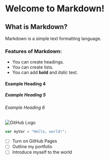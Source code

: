 # Welcome to Markdown!

## What is Markdown?

Markdown is a simple text formatting language.

### Features of Markdown:
- You can create headings.
- You can create lists.
- You can add **bold** and *italic* text.

#### Example Heading 4
##### Example Heading 5
###### Example Heading 6
![GitHub Logo](https://github.githubassets.com/images/modules/logos_page/GitHub-Mark.png)
``` javascript
var myVar = "Hello, world!";
```
- [ ] Turn on GitHub Pages
- [ ] Outline my portfolio
- [ ] Introduce myself to the world
